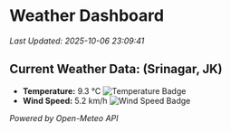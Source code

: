 
# Weather Dashboard

_Last Updated: 2025-10-06 23:09:41_

## Current Weather Data: (Srinagar, JK)
- **Temperature:** 9.3 °C ![Temperature Badge](https://img.shields.io/badge/Temperature-Low%20Temp-blue)
- **Wind Speed:** 5.2 km/h ![Wind Speed Badge](https://img.shields.io/badge/Wind%20Speed-Light%20Wind-blue)

*Powered by Open-Meteo API*

